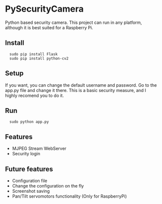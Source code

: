 # PySecurityCamera
Python based security camera.
This project can run in any platform, although it is best suited for a Raspberry Pi.

## Install

```
  sudo pip install Flask
  sudo pip install python-cv2 
```

## Setup

If you want, you can change the default username and password.
Go to the app.py file and change it there.
This is a basic security measure, and I highly recomend you to do it.

## Run

```
  sudo python app.py
```

## Features

  - MJPEG Stream WebServer
  - Security login

## Future features

  - Configuration file
  - Change the configuration on the fly
  - Screenshot saving
  - Pan/Tilt servomotors functionality (Only for RaspberryPi)
